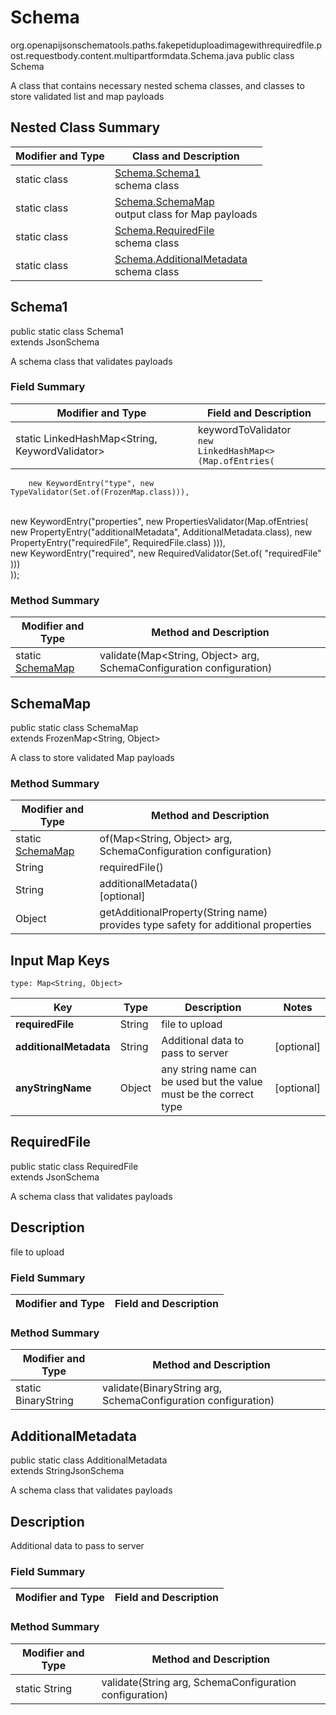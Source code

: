 # Schema
org.openapijsonschematools.paths.fakepetiduploadimagewithrequiredfile.post.requestbody.content.multipartformdata.Schema.java
public class Schema

A class that contains necessary nested schema classes, and classes to store validated list and map payloads

## Nested Class Summary
| Modifier and Type | Class and Description |
| ----------------- | ---------------------- |
| static class | [Schema.Schema1](#schema1)<br> schema class |
| static class | [Schema.SchemaMap](#schemamap)<br> output class for Map payloads |
| static class | [Schema.RequiredFile](#requiredfile)<br> schema class |
| static class | [Schema.AdditionalMetadata](#additionalmetadata)<br> schema class |

## Schema1
public static class Schema1<br>
extends JsonSchema

A schema class that validates payloads
### Field Summary
| Modifier and Type | Field and Description |
| ----------------- | ---------------------- |
| static LinkedHashMap<String, KeywordValidator> | keywordToValidator<br/><code>new LinkedHashMap<>(Map.ofEntries(<br/>
        new KeywordEntry("type", new TypeValidator(Set.of(FrozenMap.class))),
<br/>
        new KeywordEntry("properties", new PropertiesValidator(Map.ofEntries(
        new PropertyEntry("additionalMetadata", AdditionalMetadata.class),
        new PropertyEntry("requiredFile", RequiredFile.class)
    ))),
<br/>
        new KeywordEntry("required", new RequiredValidator(Set.of(
        "requiredFile"
    )))
<br/>
));</code>

### Method Summary
| Modifier and Type | Method and Description |
| ----------------- | ---------------------- |
| static [SchemaMap](#schemamap) | validate(Map<String, Object> arg, SchemaConfiguration configuration) |

## SchemaMap
public static class SchemaMap<br>
extends FrozenMap<String, Object>

A class to store validated Map payloads

### Method Summary
| Modifier and Type | Method and Description |
| ----------------- | ---------------------- |
| static [SchemaMap](#schemamap) | of(Map<String, Object> arg, SchemaConfiguration configuration) |
| String | requiredFile()<br> |
| String | additionalMetadata()<br>[optional] |
| Object | getAdditionalProperty(String name)<br>provides type safety for additional properties |

## Input Map Keys
```
type: Map<String, Object>
```
| Key | Type |  Description | Notes |
| --- | ---- | ------------ | ----- |
| **requiredFile** | String | file to upload | |
| **additionalMetadata** | String | Additional data to pass to server | [optional] |
| **anyStringName** | Object | any string name can be used but the value must be the correct type | [optional] |

## RequiredFile
public static class RequiredFile<br>
extends JsonSchema

A schema class that validates payloads

## Description
file to upload
### Field Summary
| Modifier and Type | Field and Description |
| ----------------- | ---------------------- |

### Method Summary
| Modifier and Type | Method and Description |
| ----------------- | ---------------------- |
| static BinaryString | validate(BinaryString arg, SchemaConfiguration configuration) |

## AdditionalMetadata
public static class AdditionalMetadata<br>
extends StringJsonSchema

A schema class that validates payloads

## Description
Additional data to pass to server
### Field Summary
| Modifier and Type | Field and Description |
| ----------------- | ---------------------- |

### Method Summary
| Modifier and Type | Method and Description |
| ----------------- | ---------------------- |
| static String | validate(String arg, SchemaConfiguration configuration) |
